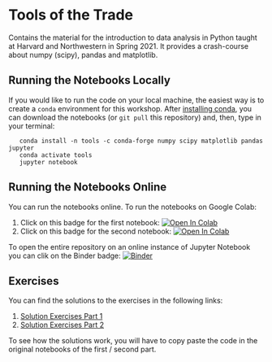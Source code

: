 # Tools of the Trade

Contains the material for the introduction to data analysis in Python taught at Harvard and Northwestern in Spring 2021. It provides a crash-course about numpy (scipy), pandas and matplotlib. 

## Running the Notebooks Locally

If you would like to run the code on your local machine, the easiest way is to create a `conda` environment for this workshop. After [installing conda](https://docs.anaconda.com/anaconda/install/), you can download the notebooks (or `git pull` this repository) and, then, type in your terminal:


       conda install -n tools -c conda-forge numpy scipy matplotlib pandas jupyter
       conda activate tools
       jupyter notebook

## Running the Notebooks Online

You can run the notebooks online. To run the notebooks on Google Colab:

1. Click on this badge for the first notebook:  <a href="https://colab.research.google.com/drive/1nLEw1rC63RGXrPwJT1qGKIcTjTUUfc0N"> <img src="https://colab.research.google.com/assets/colab-badge.svg" alt="Open In Colab"/></a>
2. Click on this badge for the second notebook:  <a href="https://colab.research.google.com/drive/1sLvbp7ELU3VYV_EsB6Ac80AXxj78EdZf"> <img src="https://colab.research.google.com/assets/colab-badge.svg" alt="Open In Colab"/></a>

To open the entire repository on an online instance of Jupyter Notebook you can clik on the Binder badge: [![Binder](https://mybinder.org/badge_logo.svg)](https://mybinder.org/v2/gh/non87/Tools-of-the-trade/acddf0568b51309421626e0940f22e5704ea4c93)


## Exercises

You can find the solutions to the exercises in the following links:

1.   [Solution Exercises Part 1](./solutions/solutions_first_part.ipynb)
2.   [Solution Exercises Part 2](./solutions/solutions_second_part.ipynb)

To see how the solutions work, you will have to copy paste the code in the original notebooks of the first / second part.


